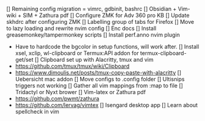 [] Remaining config migration = vimrc, gdbinit, bashrc
[] Obsidian + Vim-wiki + SIM + Zathura pdf
[] Configure ZMK for Adv 360 pro KB
[] Update skhdrc after configuring ZMK
[] Labelling group of tabs for Firefox
[] Move to lazy loading and rewrite nvim config
[] Enc docs
[] Install greasemonkey/tampermonkey scripts
[] Install perf.anno nvim plugin
  - Have to hardcode the bgcolor in setup functions, will work after.
[] Install xsel, xclip, wl-clipboard or Termux:API addon for termux-clipboard-get/set
[] Clipboard set up with Alacritty, tmux and vim
  - https://github.com/tmux/tmux/wiki/Clipboard
  - https://www.dimoulis.net/posts/tmux-copy-paste-with-alacritty
[] Uebersicht mac addon
[] Move configs to .config folder
[] Ultisnips triggers not working
[] Gather all vim mappings from :map to file
[] Tridactyl or Nyxt brower
[] Vim-latex or Zathura pdf
  - https://github.com/pwmt/zathura
  - https://github.com/lervag/vimtex
[] Isengard desktop app
[] Learn about spellcheck in vim
